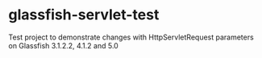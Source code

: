 # glassfish-servlet-test
Test project to demonstrate changes with HttpServletRequest parameters on Glassfish 3.1.2.2, 4.1.2 and 5.0 
